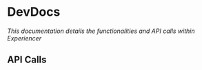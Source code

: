 # DevDocs

_This documentation details the functionalities and API calls within Experiencer_

## API Calls
